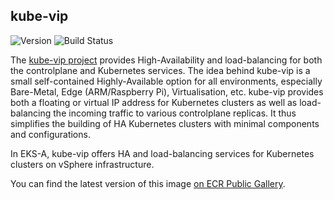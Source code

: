 ## **kube-vip**
![Version](https://img.shields.io/badge/version-v0.8.8-blue)
![Build Status](https://codebuild.us-west-2.amazonaws.com/badges?uuid=eyJlbmNyeXB0ZWREYXRhIjoiZVJQQTc0Vk8rcHlMR0hOYnllRGNmV0NsQTNLNGFaS2hLME1MUmgwYkxpVUFoL0V0WHZzbXVCV1owQ0FUTlF6RHg1WXhWRXZLRzNwN2d2LzZGUVJvZ0pRPSIsIml2UGFyYW1ldGVyU3BlYyI6Im9jQmZMa216aHZpYmdrWDYiLCJtYXRlcmlhbFNldFNlcmlhbCI6MX0%3D&branch=main)

The [kube-vip project](https://github.com/kube-vip/kube-vip) provides High-Availability and load-balancing for both the controlplane and Kubernetes services. The idea behind kube-vip is a small self-contained Highly-Available option for all environments, especially Bare-Metal, Edge (ARM/Raspberry Pi), Virtualisation, etc. kube-vip provides both a floating or virtual IP address for Kubernetes clusters as well as load-balancing the incoming traffic to various controlplane replicas. It thus simplifies the building of HA Kubernetes clusters with minimal components and configurations.

In EKS-A, kube-vip offers HA and load-balancing services for Kubernetes clusters on vSphere infrastructure.

You can find the latest version of this image [on ECR Public Gallery](https://gallery.ecr.aws/eks-anywhere/kube-vip/kube-vip).

